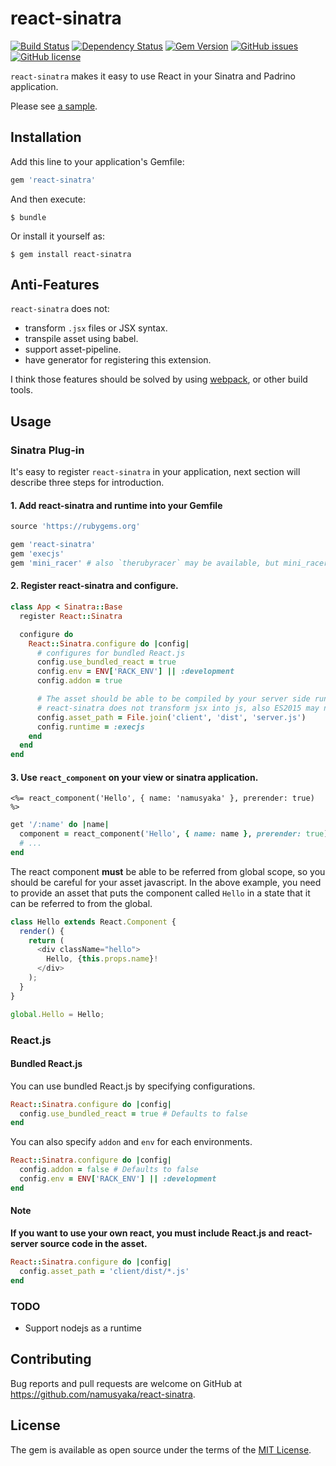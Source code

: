 # react-sinatra

[![Build Status](https://travis-ci.org/namusyaka/react-sinatra.svg?branch=master)](https://travis-ci.org/namusyaka/react-sinatra)
[![Dependency Status](https://gemnasium.com/badges/github.com/namusyaka/react-sinatra.svg)](https://gemnasium.com/github.com/namusyaka/react-sinatra)
[![Gem Version](https://badge.fury.io/rb/react-sinatra.svg)](https://badge.fury.io/rb/react-sinatra)
[![GitHub issues](https://img.shields.io/github/issues/namusyaka/react-sinatra.svg)](https://github.com/namusyaka/react-sinatra/issues)
[![GitHub license](https://img.shields.io/badge/license-MIT-brightgreen.svg)](https://raw.githubusercontent.com/namusyaka/react-sinatra/master/LICENSE.txt)

`react-sinatra` makes it easy to use React in your Sinatra and Padrino application.

Please see [a sample](https://github.com/namusyaka/react-sinatra-sample).

## Installation

Add this line to your application's Gemfile:

```ruby
gem 'react-sinatra'
```

And then execute:

    $ bundle

Or install it yourself as:

    $ gem install react-sinatra

## Anti-Features

`react-sinatra` does not:

- transform `.jsx` files or JSX syntax.
- transpile asset using babel.
- support asset-pipeline.
- have generator for registering this extension.

I think those features should be solved by using [webpack](https://webpack.js.org/), or other build tools.

## Usage

### Sinatra Plug-in

It's easy to register `react-sinatra` in your application, next section will describe three steps for introduction.

#### 1. Add react-sinatra and runtime into your Gemfile

```ruby
source 'https://rubygems.org'

gem 'react-sinatra'
gem 'execjs'
gem 'mini_racer' # also `therubyracer` may be available, but mini_racer is simpler and faster.
```

#### 2. Register react-sinatra and configure.

```ruby
class App < Sinatra::Base
  register React::Sinatra

  configure do
    React::Sinatra.configure do |config|
      # configures for bundled React.js
      config.use_bundled_react = true
      config.env = ENV['RACK_ENV'] || :development
      config.addon = true

      # The asset should be able to be compiled by your server side runtime.
      # react-sinatra does not transform jsx into js, also ES2015 may not be worked through.
      config.asset_path = File.join('client', 'dist', 'server.js')
      config.runtime = :execjs
    end
  end
end
```

#### 3. Use `react_component` on your view or sinatra application.

```erb
<%= react_component('Hello', { name: 'namusyaka' }, prerender: true) %>
```

```ruby
get '/:name' do |name|
  component = react_component('Hello', { name: name }, prerender: true)
  # ...
end
```

The react component **must** be able to be referred from global scope, so you should be careful for your asset javascript.
In the above example, you need to provide an asset that puts the component called `Hello` in a state that it can be referred to from the global.

```javascript
class Hello extends React.Component {
  render() {
    return (
      <div className="hello">
        Hello, {this.props.name}!
      </div>
    );
  }
}

global.Hello = Hello;
```

### React.js

#### Bundled React.js

You can use bundled React.js by specifying configurations.

```ruby
React::Sinatra.configure do |config|
  config.use_bundled_react = true # Defaults to false
end
```

You can also specify `addon` and `env` for each environments.

```ruby
React::Sinatra.configure do |config|
  config.addon = false # Defaults to false
  config.env = ENV['RACK_ENV'] || :development
end
```

#### Note

**If you want to use your own react, you must include React.js and react-server source code in the asset.**

```ruby
React::Sinatra.configure do |config|
  config.asset_path = 'client/dist/*.js'
end
```

### TODO

- Support nodejs as a runtime

## Contributing

Bug reports and pull requests are welcome on GitHub at https://github.com/namusyaka/react-sinatra.


## License

The gem is available as open source under the terms of the [MIT License](http://opensource.org/licenses/MIT).

